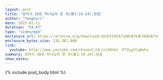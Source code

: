 ```yaml
---
layout: post
title: "로마서 10강 하나님의 한 의(롬3:19-24);믿음"
author: "Yangnuri"
date: 2015-01-11
duration: "54:47"
type: "video/mp4"
enclosure_url: https://archive.org/download/101031924/%EB%A1%9C%EB%A7%88%EC%84%9C%2010%EA%B0%95%20%ED%95%98%EB%82%98%EB%8B%98%EC%9D%98%20%ED%95%9C%20%EC%9D%98%28%EB%A1%AC3_19-24.mp4
enclosure_bytes_size: 135,387,860 
link:
  youtube: http://www.youtube.com/channel/UCcx23KhkV_-P7ZygYCq8wFw
summary: 로마서 10강 하나님의 한 의(롬3:19-24);믿음
show_notes:
---
```


{% include post_body.html %}
